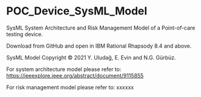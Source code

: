 # POC_Device_SysML_Model
SysML System Architecture and Risk Management Model of a Point-of-care testing device.

Download from GitHub and open in IBM Rational Rhapsody 8.4 and above.

SysML Model Copyright © 2021 Y. Uludağ, E. Evin and N.G. Gürbüz.

For system architecture model please refer to: https://ieeexplore.ieee.org/abstract/document/9115855

For risk management model please refer to: xxxxxx



